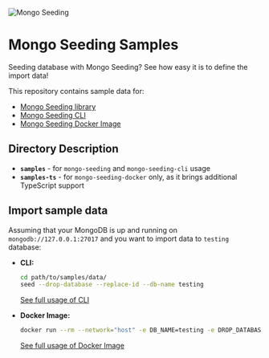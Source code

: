 ![Mongo Seeding](https://raw.githubusercontent.com/pkosiec/mongo-seeding/master/assets/logo.png)

# Mongo Seeding Samples
Seeding database with Mongo Seeding? See how easy it is to define the import data!

This repository contains sample data for:
- [Mongo Seeding library](https://github.com/pkosiec/mongo-seeding)
- [Mongo Seeding CLI](https://github.com/pkosiec/mongo-seeding-cli)
- [Mongo Seeding Docker Image](https://github.com/pkosiec/mongo-seeding-docker)

## Directory Description
- **`samples`** - for `mongo-seeding` and `mongo-seeding-cli` usage
- **`samples-ts`** - for `mongo-seeding-docker` only, as it brings additional TypeScript support

## Import sample data
Assuming that your MongoDB is up and running on `mongodb://127.0.0.1:27017` and you want to import data to `testing` database:
- **CLI:**

    ```bash
    cd path/to/samples/data/
    seed --drop-database --replace-id --db-name testing
    ```

    [See full usage of CLI](https://github.com/pkosiec/mongo-seeding-cli/blob/master/README.md#usage)

- **Docker Image:**

    ```bash
    docker run --rm --network="host" -e DB_NAME=testing -e DROP_DATABASE=true -e REPLACE_ID_TO_UNDERSCORE_ID=true -v /absolute/path/to/samples-ts/data/:/app/data/ -v /absolute/path/to/samples-ts/models/:/app/models -v /absolute/path/to/samples-ts/helpers/:/app/helpers pkosiec/mongo-seeding
    ```

    [See full usage of Docker Image](https://github.com/pkosiec/mongo-seeding-docker/blob/master/README.md#usage)
